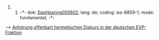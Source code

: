 1.  1.  -\*- dok: [EppHearing050602](EppHearing050602 "wikilink"); lang:
        de; coding: iso-8859-1; mode: fundamental; -\*-

\--\> [ Anhörung offenbart hermetischen Diskurs in der deutschen
EVP-Fraktion](EVPHearing050602De "wikilink")

